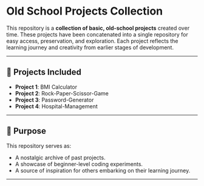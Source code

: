 # Old School Projects Collection

This repository is a **collection of basic, old-school projects** created over time. These projects have been concatenated into a single repository for easy access, preservation, and exploration. Each project reflects the learning journey and creativity from earlier stages of development.

---

## 📂 Projects Included
- **Project 1**: BMI Calculator
- **Project 2**: Rock-Paper-Scissor-Game
- **Project 3**: Password-Generator
- **Project 4**: Hospital-Management

---

## 📜 Purpose
This repository serves as:
- A nostalgic archive of past projects.
- A showcase of beginner-level coding experiments.
- A source of inspiration for others embarking on their learning journey.

---

